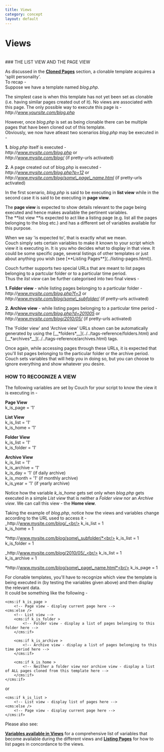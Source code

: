 ```yaml
---
title: Views
category: concept
layout: default
---
```


# Views
<br/>
### THE LIST VIEW AND THE PAGE VIEW

As discussed in the [**Cloned Pages**](../cloned-pages.html) section, a clonable template acquires a 'split personality'.<br/>
To recap -<br/>
Suppose we have a template named _blog.php_.

The simplest case is when this template has not yet been set as clonable (i.e. having similar pages created out of it). No views are associated with this page. The only possible way to execute this page is -<br/>
_http&#58;//www.yoursite.com/blog.php_

However, once _blog.php_ is set as being clonable there can be multiple pages that have been cloned out of this template.<br/>
Obviously, we now have atleast two scenarios _blog.php_ may be executed in -

**1\.** _blog.php_ itself is executed -<br/>
_http&#58;//www.mysite.com/blog.php_ or<br/>
_http&#58;//www.mysite.com/blog/_ (if pretty-urls activated)

**2\.** A page created out of blog.php is executed -<br/>
_http&#58;//www.mysite.com/blog.php?p=12_ or<br/>
*http&#58;//www.mysite.com/blog/some\_page\_name.html* (if pretty-urls activated)

In the first scenario, _blog.php_ is said to be executing in **list view** while in the second case it is said to be executing in **page view**.

The **page view** is expected to show details relevant to the page being executed and hence makes available the pertinent variables.<br/>
The **list view **is expected to act like a listing page (e.g. list all the pages belonging to the blog etc.) and has a different set of variables available for this purpose.

<p class="notice">
    When we say 'is expected to', that is exactly what we mean.<br/>
    Couch simply sets certain variables to make it known to your script which view it is executing in. It is you who decides what to display in that view. It could be some specific page, several listings of other templates or just about anything you wish (see [**Listing Pages**](../listing-pages.html)).
</p>

Couch further supports two special URLs that are meant to list pages belonging to a partcular folder or to a particular time period.<br/>
Thus the _list view_ can be further categorised into two final views -

**1\. Folder view** - while listing pages belonging to a particular folder -<br/>
_http&#58;//www.mysite.com/blog.php?f=3_ or<br/>
*http&#58;//www.mysite.com/blog/some\_subfolder/* (if pretty-urls activated)

**2\. Archive view** - while listing pages belonging to a particular time period -<br/>
_http&#58;//www.mysite.com/blog.php?d=201005_ or<br/>
_http&#58;//www.mysite.com/blog/2010/05/_ (if pretty-urls activated)

<p class="notice">The 'Folder view' and 'Archive view' URLs shown can be automatically generated by using the [__*folders*__](../../tags-reference/folders.html) and [__*archives*__](../../tags-reference/archives.html) tags.</p>

Once again, while accessing pages through these URLs, it is expected that you'll list pages belonging to the particular folder or the archive period. Couch sets variables that will help you in doing so, but you can choose to ignore everything and show whatever you desire.

### HOW TO RECOGNIZE A VIEW

The following variables are set by Couch for your script to know the view it is executing in -

**Page View**<br/>
k\_is\_page = '1'

**List View**<br/>
k\_is\_list = '1'<br/>
k\_is\_home = '1'

**Folder View**<br/>
k\_is\_list = '1'<br/>
k\_is\_folder = '1'

**Archive View**<br/>
k\_is\_list = '1'<br/>
k\_is\_archive = '1'<br/>
k\_is\_day = '1' (if daily archive)<br/>
k\_is\_month = '1' (if monthly archive)<br/>
k\_is\_year = '1' (if yearly archive)

Notice how the variable *k\_is\_home* gets set only when _blog.php_ gets executed in a simple _List view_ that is neither a _Folder view_ nor an _Archive view_. We can call this view - the **Home view**.

Taking the example of _blog.php_, notice how the views and variables change according to the URL used to access it -<br/>
_http&#58;//www.mysite.com/blog/_<br/>
k\_is\_list = 1<br/>
k\_is\_home = 1

*http&#58;//www.mysite.com/blog/some\_subfolder/*<br/>
k\_is\_list = 1<br/>
k\_is\_folder = 1

_http&#58;//www.mysite.com/blog/2010/05/_<br/>
k\_is\_list = 1<br/>
k\_is\_archive = 1

*http&#58;//www.mysite.com/blog/some\_page\_name.html*<br/>
k\_is\_page = 1

For clonable templates, you'll have to recognize which view the template is being executed in (by testing the variables given above) and then display the relevant data.<br/>
It could be something like the following -

```
<cms:if k_is_page >
    <!-- Page view - display current page here -->
<cms:else />
    <!-- List view -->
    <cms:if k_is_folder >
        <!-- Folder view - display a list of pages belonging to this folder here -->
    </cms:if>

    <cms:if k_is_archive >
        <!-- Archive view - display a list of pages belonging to this time period here -->
    </cms:if>

    <cms:if k_is_home >
        <!-- Neither a folder view nor archive view - display a list of ALL pages cloned from this template here -->
    </cms:if>
</cms:if>
```

or

```
<cms:if k_is_list >
    <!-- List view - display list of pages here -->
<cms:else />
    <!-- Page view - display current page here -->
</cms:if>
```

Please also see:

[**Variables available in Views**](../variables-in-views.html) for a comprehensive list of variables that become available during the different views and [**Listing Pages**](../listing-pages.html) for how to list pages in concordance to the views.
